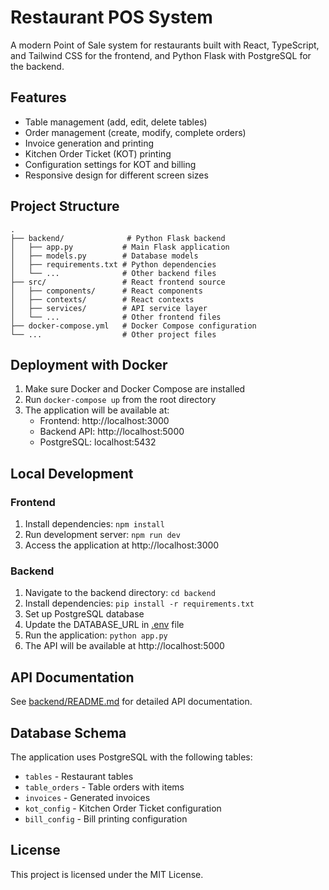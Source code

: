 # Restaurant POS System

A modern Point of Sale system for restaurants built with React, TypeScript, and Tailwind CSS for the frontend, and Python Flask with PostgreSQL for the backend.

## Features

- Table management (add, edit, delete tables)
- Order management (create, modify, complete orders)
- Invoice generation and printing
- Kitchen Order Ticket (KOT) printing
- Configuration settings for KOT and billing
- Responsive design for different screen sizes

## Project Structure

```
.
├── backend/              # Python Flask backend
│   ├── app.py           # Main Flask application
│   ├── models.py        # Database models
│   ├── requirements.txt # Python dependencies
│   └── ...              # Other backend files
├── src/                 # React frontend source
│   ├── components/      # React components
│   ├── contexts/        # React contexts
│   ├── services/        # API service layer
│   └── ...              # Other frontend files
├── docker-compose.yml   # Docker Compose configuration
└── ...                  # Other project files
```

## Deployment with Docker

1. Make sure Docker and Docker Compose are installed
2. Run `docker-compose up` from the root directory
3. The application will be available at:
   - Frontend: http://localhost:3000
   - Backend API: http://localhost:5000
   - PostgreSQL: localhost:5432

## Local Development

### Frontend

1. Install dependencies: `npm install`
2. Run development server: `npm run dev`
3. Access the application at http://localhost:3000

### Backend

1. Navigate to the backend directory: `cd backend`
2. Install dependencies: `pip install -r requirements.txt`
3. Set up PostgreSQL database
4. Update the DATABASE_URL in [.env](file:///C:/Users/pc/OneDrive/Desktop/POS%20Figma/New%20folder/POS_FINAL/backend/.env) file
5. Run the application: `python app.py`
6. The API will be available at http://localhost:5000

## API Documentation

See [backend/README.md](file:///C:/Users/pc/OneDrive/Desktop/POS%20Figma/New%20folder/POS_FINAL/backend/README.md) for detailed API documentation.

## Database Schema

The application uses PostgreSQL with the following tables:
- `tables` - Restaurant tables
- `table_orders` - Table orders with items
- `invoices` - Generated invoices
- `kot_config` - Kitchen Order Ticket configuration
- `bill_config` - Bill printing configuration

## License

This project is licensed under the MIT License.